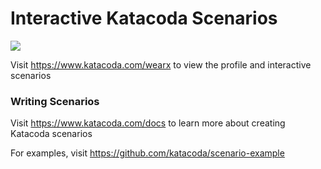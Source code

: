 # Interactive Katacoda Scenarios

[![](http://shields.katacoda.com/katacoda/wearx/count.svg)](https://www.katacoda.com/wearx "Get your profile on Katacoda.com")

Visit https://www.katacoda.com/wearx to view the profile and interactive scenarios

### Writing Scenarios
Visit https://www.katacoda.com/docs to learn more about creating Katacoda scenarios

For examples, visit https://github.com/katacoda/scenario-example
